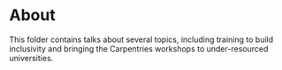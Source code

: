 # About
This folder contains talks about several topics, including training to build inclusivity and bringing the Carpentries workshops to under-resourced universities.
